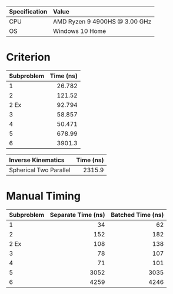 | Specification| Value                         |
| :----------- | :---------------------------- |
| CPU          | AMD Ryzen 9 4900HS @ 3.00 GHz |
| OS           | Windows 10 Home               |


# Criterion

| Subproblem | Time (ns)   |
| :--------- | ----------: |
| 1          |      26.782 |
| 2          |      121.52 |
| 2 Ex       |      92.794 |
| 3          |      58.857 |
| 4          |      50.471 |
| 5          |      678.99 |
| 6          |      3901.3 |

| Inverse Kinematics     | Time (ns)   |
| :--------------------- | ----------: |
| Spherical Two Parallel |      2315.9 |

# Manual Timing

| Subproblem | Separate Time (ns)   | Batched Time (ns)   |
| :--------- | -------------------: | ------------------: |
| 1          |                   34 |                  62 |
| 2          |                  152 |                 182 |
| 2 Ex       |                  108 |                 138 |
| 3          |                   78 |                 107 |
| 4          |                   71 |                 101 |
| 5          |                 3052 |                3035 |
| 6          |                 4259 |                4246 |
